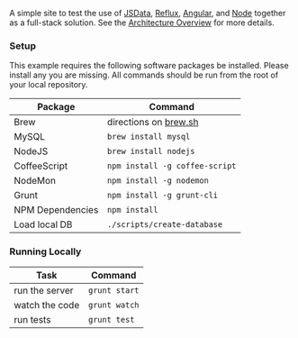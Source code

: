 A simple site to test the use of [JSData](www.js-data.io/), [Reflux](https://www.npmjs.com/package/reflux), [Angular](angularjs.org/), and [Node](nodejs.org) together as a full-stack solution.  See the [Architecture Overview](https://docs.google.com/document/d/16OVv80SlzB3WsNu-9zQIuhQiyQe7YSD9vBQVk7914OQ/edit#) for more details.

### Setup

This example requires the following software packages be installed.  Please install any you are missing.  All commands should be run from the root of your local repository.

| Package          | Command                                 |
|------------------|-----------------------------------------|
| Brew             | directions on [brew.sh](http://brew.sh) |
| MySQL            | `brew install mysql`                    |
| NodeJS           | `brew install nodejs`                   |
| CoffeeScript     | `npm install -g coffee-script`          |
| NodeMon          | `npm install -g nodemon`                |
| Grunt            | `npm install -g grunt-cli`              |
| NPM Dependencies | `npm install`                           |
| Load local DB    | `./scripts/create-database`             |

### Running Locally

| Task            | Command       |
|-----------------|---------------|
| run the server  | `grunt start` |
| watch the code  | `grunt watch` |
| run tests       | `grunt test`  |
